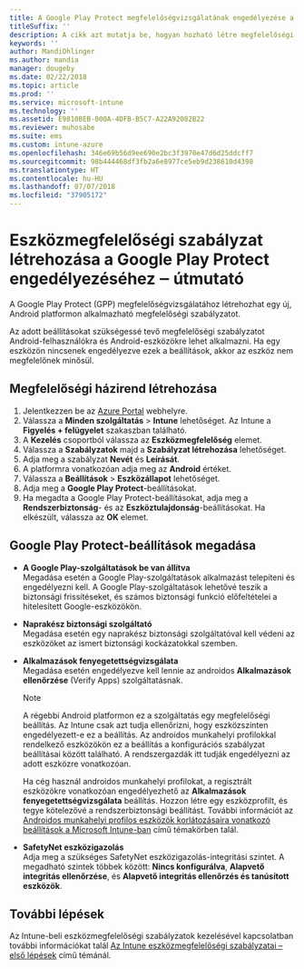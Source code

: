 ```yaml
---
title: A Google Play Protect megfelelőségvizsgálatának engedélyezése a Microsoft Intune-nal
titleSuffix: ''
description: A cikk azt mutatja be, hogyan hozható létre megfelelőségi szabályzat androidos eszközökön a Google Play Protect engedélyezéséhez.
keywords: ''
author: MandiOhlinger
ms.author: mandia
manager: dougeby
ms.date: 02/22/2018
ms.topic: article
ms.prod: ''
ms.service: microsoft-intune
ms.technology: ''
ms.assetid: E9810BEB-000A-4DFB-B5C7-A22A92082B22
ms.reviewer: muhosabe
ms.suite: ems
ms.custom: intune-azure
ms.openlocfilehash: 346e69b56d9ee690e2bc3f3970e47d6d25ddcff7
ms.sourcegitcommit: 98b444468df3fb2a6e8977ce5eb9d238610d4398
ms.translationtype: HT
ms.contentlocale: hu-HU
ms.lasthandoff: 07/07/2018
ms.locfileid: "37905172"
---
```

# <a name="how-to-create-a-device-compliance-policy-to-enable-google-play-protect"></a>Eszközmegfelelőségi szabályzat létrehozása a Google Play Protect engedélyezéséhez ‒ útmutató

A Google Play Protect (GPP) megfelelőségvizsgálatához létrehozhat egy új, Android platformon alkalmazható megfelelőségi szabályzatot.

Az adott beállításokat szükségessé tevő megfelelőségi szabályzatot Android-felhasználókra és Android-eszközökre lehet alkalmazni. Ha egy eszközön nincsenek engedélyezve ezek a beállítások, akkor az eszköz nem megfelelőnek minősül.

## <a name="create-a-compliance-policy"></a>Megfelelőségi házirend létrehozása

1. Jelentkezzen be az [Azure Portal](https://portal.azure.com) webhelyre.
2. Válassza a **Minden szolgáltatás** > **Intune** lehetőséget. Az Intune a **Figyelés + felügyelet** szakaszban található.
2. A **Kezelés** csoportból válassza az **Eszközmegfelelőség** elemet. 
3. Válassza a **Szabályzatok** majd a **Szabályzat létrehozása** lehetőséget.
4. Adja meg a szabályzat **Nevét** és **Leírását**.
5. A platformra vonatkozóan adja meg az **Android** értéket.
6. Válassza a **Beállítások** > **Eszközállapot** lehetőséget.
7. Adja meg a **Google Play Protect**-beállításokat.
8. Ha megadta a Google Play Protect-beállításokat, adja meg a **Rendszerbiztonság**- és az **Eszköztulajdonság**-beállításokat. Ha elkészült, válassza az **OK** elemet.

## <a name="configure-the-google-play-protect-settings"></a>Google Play Protect-beállítások megadása

 - **A Google Play-szolgáltatások be van állítva**  
   Megadása esetén a Google Play-szolgáltatások alkalmazást telepíteni és engedélyezni kell. A Google Play-szolgáltatások lehetővé teszik a biztonsági frissítéseket, és számos biztonsági funkció előfeltételei a hitelesített Google-eszközökön.
 - **Naprakész biztonsági szolgáltató**  
   Megadása esetén egy naprakész biztonsági szolgáltatóval kell védeni az eszközöket az ismert biztonsági kockázatokkal szemben.
 - **Alkalmazások fenyegetettségvizsgálata**  
   Megadása esetén engedélyezve kell lennie az androidos **Alkalmazások ellenőrzése** (Verify Apps) szolgáltatásnak.
    > [!Note]  
    > A régebbi Android platformon ez a szolgáltatás egy megfelelőségi beállítás. Az Intune csak azt tudja ellenőrizni, hogy eszközszinten engedélyezett-e ez a beállítás. Az androidos munkahelyi profilokkal rendelkező eszközökön ez a beállítás a konfigurációs szabályzat beállításai között található. A rendszergazdák itt tudják engedélyezni az adott eszközre vonatkozóan.

    Ha cég használ androidos munkahelyi profilokat, a regisztrált eszközökre vonatkozóan engedélyezhető az **Alkalmazások fenyegetettségvizsgálata** beállítás. Hozzon létre egy eszközprofilt, és tegye kötelezővé a rendszerbiztonsági beállítást. További információt az [Androidos munkahelyi profilos eszközök korlátozásaira vonatkozó beállítások a Microsoft Intune-ban](device-restrictions-android-for-work.md) című témakörben talál.

 - **SafetyNet eszközigazolás**  
   Adja meg a szükséges SafetyNet eszközigazolás-integritási szintet. A megadható szintek többek között: **Nincs konfigurálva**, **Alapvető integritás ellenőrzése**, és **Alapvető integritás ellenőrzés és tanúsított eszközök**.




## <a name="next-steps"></a>További lépések

Az Intune-beli eszközmegfelelőségi szabályzatok kezelésével kapcsolatban további információkat talál [Az Intune eszközmegfelelőségi szabályzatai – első lépések](device-compliance-get-started.md) című témánál.